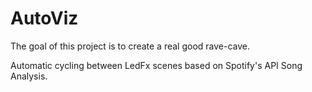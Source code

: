 # AutoViz
 
The goal of this project is to create a real good rave-cave.

Automatic cycling between LedFx scenes based on Spotify's API Song Analysis.
